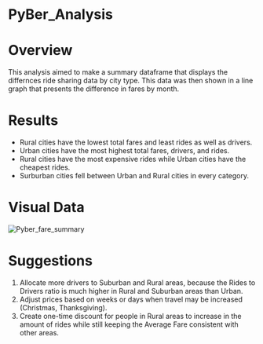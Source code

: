 # PyBer_Analysis

# Overview

This analysis aimed to make a summary dataframe that displays the differnces ride sharing data by city type. This data was then shown in a line graph that presents the difference in fares by month. 

# Results
- Rural cities have the lowest total fares and least rides as well as drivers.
- Urban cities have the most highest total fares, drivers, and rides.
- Rural cities have the most expensive rides while Urban cities have the cheapest rides.
- Surburban cities fell between Urban and Rural cities in every category. 

# Visual Data
![Pyber_fare_summary](https://user-images.githubusercontent.com/108902185/179131302-6941d18c-ecc5-4537-af3f-f6a7999abe80.png)

# Suggestions
1. Allocate more drivers to Suburban and Rural areas, because the Rides to Drivers ratio is much higher in Rural and Suburban areas than Urban.
2. Adjust prices based on weeks or days when travel may be increased (Christmas, Thanksgiving).
3. Create one-time discount for people in Rural areas to increase in the amount of rides while still keeping the Average Fare consistent with other areas.
